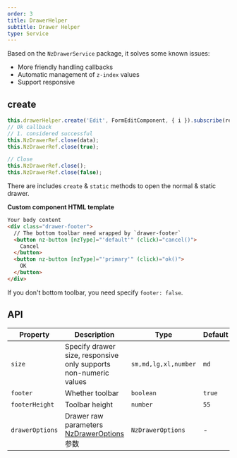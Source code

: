 ```yaml
---
order: 3
title: DrawerHelper
subtitle: Drawer Helper
type: Service
---
```


Based on the `NzDrawerService` package, it solves some known issues:

- More friendly handling callbacks
- Automatic management of `z-index` values
- Support responsive

## create

```ts
this.drawerHelper.create('Edit', FormEditComponent, { i }).subscribe(res => this.load());
// Ok callback
// 1. considered successful
this.NzDrawerRef.close(data);
this.NzDrawerRef.close(true);

// Close
this.NzDrawerRef.close();
this.NzDrawerRef.close(false);
```

There are includes `create` & `static` methods to open the normal & static drawer.

**Custom component HTML template**

```html
Your body content
<div class="drawer-footer">
  // The bottom toolbar need wrapped by `drawer-footer`
  <button nz-button [nzType]="'default'" (click)="cancel()">
    Cancel
  </button>
  <button nz-button [nzType]="'primary'" (click)="ok()">
    OK
  </button>
</div>
```

If you don't bottom toolbar, you need specify `footer: false`.

## API

| Property | Description  | Type  | Default   |
| --- | --- | --- | --- |
| `size` | Specify drawer size, responsive only supports non-numeric values | `sm,md,lg,xl,number` | `md` |
| `footer` | Whether toolbar | `boolean` | `true` |
| `footerHeight` | Toolbar height | `number` | `55` |
| `drawerOptions` | Drawer raw parameters [NzDrawerOptions](https://ng.ant.design/components/drawer/en#nzdraweroptions) 参数 | `NzDrawerOptions` | - |

